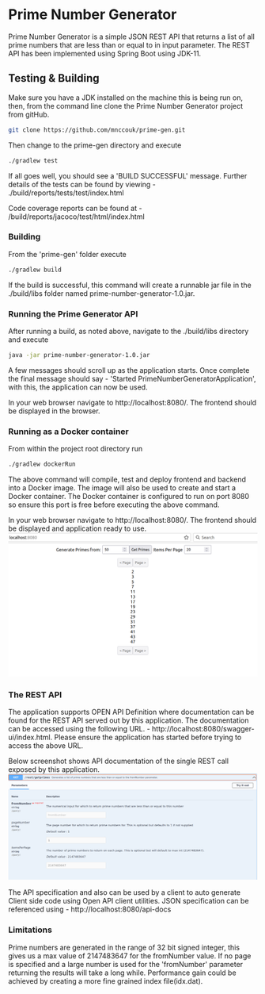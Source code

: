 # Prime Number Generator

Prime Number Generator is a simple JSON REST API that returns a list of all prime numbers that are less than or equal to in input parameter. The REST API has been implemented using Spring Boot using JDK-11. 

## Testing & Building

Make sure you have a JDK installed on the machine this is being run on, then, from the command line clone the Prime Number Generator project from gitHub.
```bash
git clone https://github.com/mnccouk/prime-gen.git
```

Then change to the prime-gen directory and execute

```bash
./gradlew test
```

If all goes well, you should see a 'BUILD SUCCESSFUL' message. Further details of the tests can be found by viewing - 
./build/reports/tests/test/index.html

Code coverage reports can be found at - /build/reports/jacoco/test/html/index.html

### Building

From the 'prime-gen' folder execute
```bash
./gradlew build
```
If the build is successful, this command will create a runnable jar file in the ./build/libs folder named prime-number-generator-1.0.jar.

### Running the Prime Generator API
After running a build, as noted above, navigate to the ./build/libs directory and execute
```bash
java -jar prime-number-generator-1.0.jar
```
A few messages should scroll up as the application starts. Once complete the final message should say - 'Started PrimeNumberGeneratorApplication', with this, the application can now be used.

In your web browser navigate to http://localhost:8080/. The frontend should be displayed in the browser.

### Running as a Docker container
From within the project root directory run
```bash
./gradlew dockerRun
```
The above command will compile, test and deploy frontend and backend into a Docker image. The image will also be used to create and start a Docker container. The Docker container is configured to run on port 8080 so ensure this port is free before executing the above command.

In your web browser navigate to http://localhost:8080/. The frontend should be displayed and application ready to use.
![](images/AppImage.png)


### The REST API 
The application supports OPEN API Definition where documentation can be found for the REST API served out by this application. The documentation can be accessed using the following URL. - http://localhost:8080/swagger-ui/index.html. Please ensure the application has started before trying to access the above URL.

Below screenshot shows API documentation of the single REST call exposed by this application.
![](images/OpenAPI.png)

The API specification and also can be used by a client to auto generate Client side code using Open API client utilities. JSON specification can be referenced using - http://localhost:8080/api-docs


### Limitations
Prime numbers are generated in the range of 32 bit signed integer, this gives us a max value of 2147483647 for the fromNumber value.
If no page is specified and a large number is used for the 'fromNumber' parameter returning the results will take a long while.
Performance gain could be achieved by creating a more fine grained index file(idx.dat).  


 



